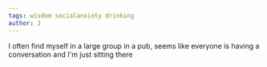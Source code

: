 ```yaml
---
tags: wisdom socialanxiety drinking
author: J
---
```

I often find myself in a large group in a pub, seems like everyone is having a conversation and I'm just sitting there 